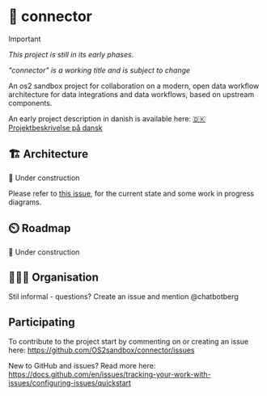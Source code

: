 # 🔄 connector

> [!IMPORTANT]
> *This project is still in its early phases*.
> 
> *"connector" is a working title and is subject to change*

An os2 sandbox project for collaboration on a modern, open data workflow architecture for data integrations and data workflows, based on upstream components.

An early project description in danish is available here: [🇩🇰 Projektbeskrivelse på dansk](./documents/projektbeskrivelse_da.md)

## 🏗️ Architecture
🚧 Under construction

Please refer to [this issue](https://github.com/OS2sandbox/connector/issues/7), for the current state and some work in progress diagrams.

## ⏲️ Roadmap
🚧 Under construction

## 🧑‍🤝‍🧑 Organisation
Stil informal - questions? Create an issue and mention @chatbotberg

## Participating

To contribute to the project start by commenting on or creating an issue here: https://github.com/OS2sandbox/connector/issues

New to GitHub and issues? 
Read more here: https://docs.github.com/en/issues/tracking-your-work-with-issues/configuring-issues/quickstart
